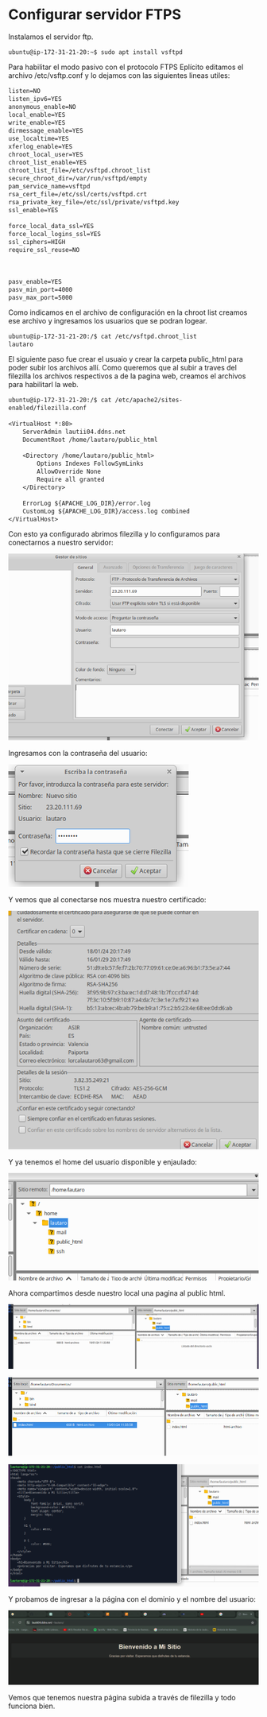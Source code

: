 # Configurar servidor FTPS

Instalamos el servidor ftp.

    ubuntu@ip-172-31-21-20:~$ sudo apt install vsftpd

Para habilitar el modo pasivo con el protocolo FTPS Eplícito editamos el archivo /etc/vsftp.conf y lo dejamos con las siguientes lineas utiles:


    listen=NO
    listen_ipv6=YES
    anonymous_enable=NO
    local_enable=YES
    write_enable=YES
    dirmessage_enable=YES
    use_localtime=YES
    xferlog_enable=YES
    chroot_local_user=YES
    chroot_list_enable=YES
    chroot_list_file=/etc/vsftpd.chroot_list
    secure_chroot_dir=/var/run/vsftpd/empty
    pam_service_name=vsftpd
    rsa_cert_file=/etc/ssl/certs/vsftpd.crt
    rsa_private_key_file=/etc/ssl/private/vsftpd.key
    ssl_enable=YES

    force_local_data_ssl=YES
    force_local_logins_ssl=YES
    ssl_ciphers=HIGH
    require_ssl_reuse=NO



    pasv_enable=YES
    pasv_min_port=4000
    pasv_max_port=5000




Como indicamos en el archivo de configuración en la chroot list creamos ese archivo y ingresamos los usuarios que se podran logear.

    ubuntu@ip-172-31-21-20:/$ cat /etc/vsftpd.chroot_list 
    lautaro

El siguiente paso fue crear el usuaio y crear la carpeta public_html para poder subir los archivos allí.
Como queremos que al subir a traves del filezilla los archivos respectivos a de la pagina web, creamos el archivos para habilitarl la web.

    ubuntu@ip-172-31-21-20:/$ cat /etc/apache2/sites-enabled/filezilla.conf

    <VirtualHost *:80>
        ServerAdmin lautii04.ddns.net
        DocumentRoot /home/lautaro/public_html

        <Directory /home/lautaro/public_html>
            Options Indexes FollowSymLinks
            AllowOverride None
            Require all granted
        </Directory>

        ErrorLog ${APACHE_LOG_DIR}/error.log
        CustomLog ${APACHE_LOG_DIR}/access.log combined
    </VirtualHost>

Con esto ya configurado abrimos filezilla y lo configuramos para conectarnos a nuestro servidor:

![Texto Alternativo](ftps.imgs/01.png)

Ingresamos con la contraseña del usuario:

![Texto Alternativo](ftps.imgs/02.png)

Y vemos que al conectarse nos muestra nuestro certificado:

![Texto Alternativo](ftps.imgs/03.png)

Y ya tenemos el home del usuario disponible y enjaulado:

![Texto Alternativo](ftps.imgs/04.png)

Ahora compartimos desde nuestro local una pagina al public html.

![Texto Alternativo](ftps.imgs/05.png)

![Texto Alternativo](ftps.imgs/06.png)

![Texto Alternativo](ftps.imgs/07.png)

Y probamos de ingresar a la página con el dominio y el nombre del usuario:

![Texto Alternativo](ftps.imgs/08.png)

Vemos que tenemos nuestra página subida a través de filezilla y todo funciona bien.



